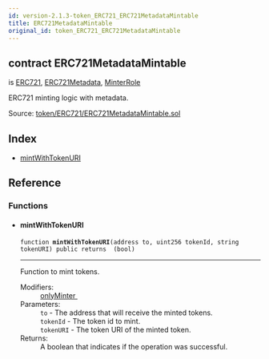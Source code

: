 ```yaml
---
id: version-2.1.3-token_ERC721_ERC721MetadataMintable
title: ERC721MetadataMintable
original_id: token_ERC721_ERC721MetadataMintable
---
```


<div class="contract-doc"><div class="contract"><h2 class="contract-header"><span class="contract-kind">contract</span> ERC721MetadataMintable</h2><p class="base-contracts"><span>is</span> <a href="token_ERC721_ERC721.html">ERC721</a><span>, </span><a href="token_ERC721_ERC721Metadata.html">ERC721Metadata</a><span>, </span><a href="access_roles_MinterRole.html">MinterRole</a></p><p class="description">ERC721 minting logic with metadata.</p><div class="source">Source: <a href="https://github.com/OpenZeppelin/zeppelin-solidity/blob/v2.1.3/contracts/token/ERC721/ERC721MetadataMintable.sol" target="_blank">token/ERC721/ERC721MetadataMintable.sol</a></div></div><div class="index"><h2>Index</h2><ul><li><a href="token_ERC721_ERC721MetadataMintable.html#mintWithTokenURI">mintWithTokenURI</a></li></ul></div><div class="reference"><h2>Reference</h2><div class="functions"><h3>Functions</h3><ul><li><div class="item function"><span id="mintWithTokenURI" class="anchor-marker"></span><h4 class="name">mintWithTokenURI</h4><div class="body"><code class="signature">function <strong>mintWithTokenURI</strong><span>(address to, uint256 tokenId, string tokenURI) </span><span>public </span><span>returns  (bool) </span></code><hr/><div class="description"><p>Function to mint tokens.</p></div><dl><dt><span class="label-modifiers">Modifiers:</span></dt><dd><a href="access_roles_MinterRole.html#onlyMinter">onlyMinter </a></dd><dt><span class="label-parameters">Parameters:</span></dt><dd><div><code>to</code> - The address that will receive the minted tokens.</div><div><code>tokenId</code> - The token id to mint.</div><div><code>tokenURI</code> - The token URI of the minted token.</div></dd><dt><span class="label-return">Returns:</span></dt><dd>A boolean that indicates if the operation was successful.</dd></dl></div></div></li></ul></div></div></div>
